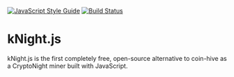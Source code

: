 [![JavaScript Style Guide](https://img.shields.io/badge/code_style-standard-brightgreen.svg)](https://standardjs.com)
[![Build Status](https://travis-ci.org/Block-Lab/kNight.js.svg?branch=master)](https://travis-ci.org/Block-Lab/kNight.js)

# kNight.js

kNight.js is the first completely free, open-source alternative to coin-hive as a CryptoNight miner built with JavaScript.
